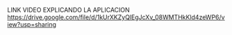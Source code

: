 LINK VIDEO EXPLICANDO LA APLICACION
https://drive.google.com/file/d/1kUrXKZyQlEgJcXv_08WMTHkKld4zeWP6/view?usp=sharing 
